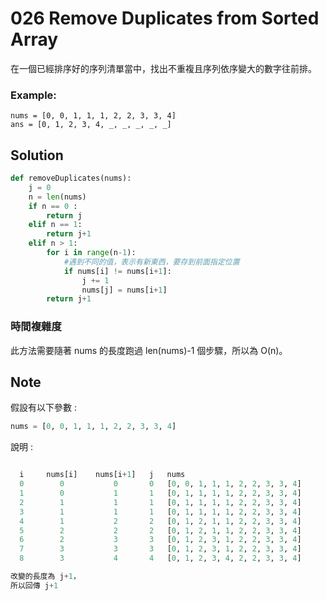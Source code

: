 ﻿# 026 Remove Duplicates from Sorted Array

在一個已經排序好的序列清單當中，找出不重複且序列依序變大的數字往前排。

### Example:
```
nums = [0, 0, 1, 1, 1, 2, 2, 3, 3, 4]
ans = [0, 1, 2, 3, 4, _, _, _, _, _]
```

## Solution

```python
def removeDuplicates(nums):
    j = 0
    n = len(nums)
    if n == 0 :
        return j
    elif n == 1:
        return j+1
    elif n > 1:
        for i in range(n-1):
            #遇到不同的值，表示有新東西，要存到前面指定位置
            if nums[i] != nums[i+1]:
                j += 1
                nums[j] = nums[i+1]
        return j+1
```  

### 時間複雜度

此方法需要隨著 nums 的長度跑過 len(nums)-1 個步驟，所以為 O(n)。

## Note
假設有以下參數 :
```python
nums = [0, 0, 1, 1, 1, 2, 2, 3, 3, 4]
```
說明 :
```python

  i     nums[i]    nums[i+1]   j   nums
  0        0           0       0   [0, 0, 1, 1, 1, 2, 2, 3, 3, 4]
  1        0           1       1   [0, 1, 1, 1, 1, 2, 2, 3, 3, 4]
  2        1           1       1   [0, 1, 1, 1, 1, 2, 2, 3, 3, 4]
  3        1           1       1   [0, 1, 1, 1, 1, 2, 2, 3, 3, 4]
  4        1           2       2   [0, 1, 2, 1, 1, 2, 2, 3, 3, 4]
  5        2           2       2   [0, 1, 2, 1, 1, 2, 2, 3, 3, 4]
  6        2           3       3   [0, 1, 2, 3, 1, 2, 2, 3, 3, 4]
  7        3           3       3   [0, 1, 2, 3, 1, 2, 2, 3, 3, 4]
  8        3           4       4   [0, 1, 2, 3, 4, 2, 2, 3, 3, 4]

改變的長度為 j+1，
所以回傳 j+1  
```

